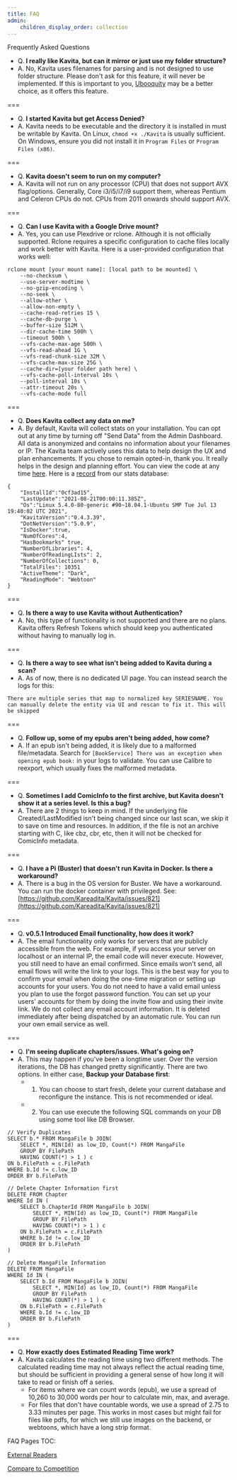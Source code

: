 ```yaml
---
title: FAQ
admin:
    children_display_order: collection
---
```


Frequently Asked Questions

* Q. **I really like Kavita, but can it mirror or just use my folder structure?** 
* A. No, Kavita uses filenames for parsing and is not designed to use folder structure. Please don't ask for this feature, it will never be implemented. If this is important to you, [Ubooquity](https://vaemendis.net/ubooquity/) may be a better choice, as it offers this feature. 

===

* Q. **I started Kavita but get Access Denied?** 
* A. Kavita needs to be executable and the directory it is installed in must be writable by Kavita. On Linux, `chmod +x ./Kavita` is usually sufficient. On Windows, ensure you did not install it in `Program Files` or `Program Files (x86)`.

===

* Q. **Kavita doesn't seem to run on my computer?**
* A. Kavita will not run on any processor (CPU) that does not support AVX flag/options. Generally, Core i3/i5/i7/i9 support them, whereas Pentium and Celeron CPUs do not. CPUs from 2011 onwards should support AVX.

===

* Q. **Can I use Kavita with a Google Drive mount?**
* A. Yes, you can use Plexdrive or rclone. Although it is not officially supported.
Rclone requires a specific configuration to cache files locally and work better with Kavita. Here is a user-provided configuration that works well:
```
rclone mount [your mount name]: [local path to be mounted] \
    --no-checksum \
    --use-server-modtime \
    --no-gzip-encoding \
    --no-seek \
    --allow-other \
    --allow-non-empty \
    --cache-read-retries 15 \
    --cache-db-purge \
    --buffer-size 512M \
    --dir-cache-time 500h \
    --timeout 500h \
    --vfs-cache-max-age 500h \
    --vfs-read-ahead 1G \
    --vfs-read-chunk-size 32M \
    --vfs-cache-max-size 25G \
    --cache-dir=[your folder path here] \
    --vfs-cache-poll-interval 10s \
    --poll-interval 10s \
    --attr-timeout 20s \
    --vfs-cache-mode full
```

===

* Q. **Does Kavita collect any data on me?**
* A. By default, Kavita will collect stats on your installation. You can opt out at any time by turning off "Send Data" from the Admin Dashboard. All data is anonymized and contains no information about your filenames or IP. The Kavita team actively uses this data to help design the UX and plan enhancements. If you chose to remain opted-in, thank you. It really helps in the design and planning effort. You can view the code at any time [here](https://github.com/Kareadita/KavitaStats). Here is a [record](https://github.com/Kareadita/KavitaStats/blob/main/KavitaStats/Entities/StatRecord.cs) from our stats database:
```
{
    "InstallId":"0cf3ad15",
    "LastUpdate":"2021-08-21T00:00:11.385Z",
    "Os":"Linux 5.4.0-80-generic #90~18.04.1-Ubuntu SMP Tue Jul 13 19:40:02 UTC 2021",
    "KavitaVersion":"0.4.3.39",
    "DotNetVersion":"5.0.9",
    "IsDocker":true,
    "NumOfCores":4,
    "HasBookmarks" true,
    "NumberOfLibraries": 4,
    "NumberOfReadingLIsts": 2,
    "NumberOfCollections": 0,
    "TotalFiles": 10351
    "ActiveTheme": "Dark",
    "ReadingMode": "Webtoon"
}
```

===

* Q. **Is there a way to use Kavita without Authentication?**
* A. No, this type of functionality is not supported and there are no plans. Kavita offers Refresh Tokens which should keep you authenticated without having to manually log in. 

===

* Q. **Is there a way to see what isn't being added to Kavita during a scan?**
* A. As of now, there is no dedicated UI page. You can instead search the logs for this:
```
There are multiple series that map to normalized key SERIESNAME. You can manually delete the entity via UI and rescan to fix it. This will be skipped
```

===

* Q. **Follow up, some of my epubs aren't being added, how come?**
* A. If an epub isn't being added, it is likely due to a malformed file/metadata. Search for `[BookService] There was an exception when opening epub book:` in your logs to validate. You can use Calibre to reexport, which usually fixes the malformed metadata.

===

* Q. **Sometimes I add ComicInfo to the first archive, but Kavita doesn't show it at a series level. Is this a bug?**
* A. There are 2 things to keep in mind. If the underlying file Created/LastModified isn't being changed since our last scan, we skip it to save on time and resources. In addition, if the file is not an archive starting with C, like cbz, cbr, etc, then it will not be checked for ComicInfo metadata. 

===

* Q. **I have a Pi (Buster) that doesn't run Kavita in Docker. Is there a workaround?**
* A. There is a bug in the OS version for Buster. We have a workaround. You can run the docker container with privileged. See: [https://github.com/Kareadita/Kavita/issues/821](https://github.com/Kareadita/Kavita/issues/821)

===

* Q. **v0.5.1 Introduced Email functionality, how does it work?**
* A. The email functionality only works for servers that are publicly accessible from the web. For example, if you access your server on localhost or an internal IP, the email code will never execute. However, you still need to have an email confirmed. Since emails won't send, all email flows will write the link to your logs. This is the best way for you to confirm your email when doing the one-time migration or setting up accounts for your users. You do not need to have a valid email unless you plan to use the forgot password function. You can set up your users' accounts for them by doing the invite flow and using their invite link. We do not collect any email account information. It is deleted immediately after being dispatched by an automatic rule. You can run your own email service as well. 

===

- Q. **I'm seeing duplicate chapters/issues. What's going on?**
- A. This may happen if you've been a longtime user. Over the version iterations, the DB has changed pretty significantly. There are two options. In either case, **Backup your Database first**:
    - 1. You can choose to start fresh, delete your current database and reconfigure the instance. This is not recommended or ideal.
    - 2. You can use execute the following SQL commands on your DB using some tool like DB Browser.
```
// Verify Duplicates
SELECT b.* FROM MangaFile b JOIN( 
    SELECT *, MIN(Id) as low_ID, Count(*) FROM MangaFile
    GROUP BY FilePath
    HAVING COUNT(*) > 1 ) c
ON b.FilePath = c.FilePath
WHERE b.Id != c.low_ID
ORDER BY b.FilePath
```
```
// Delete Chapter Information first
DELETE FROM Chapter 
WHERE Id IN (
    SELECT b.ChapterId FROM MangaFile b JOIN( 
        SELECT *, MIN(Id) as low_ID, Count(*) FROM MangaFile
        GROUP BY FilePath
        HAVING COUNT(*) > 1 ) c
    ON b.FilePath = c.FilePath
    WHERE b.Id != c.low_ID
    ORDER BY b.FilePath
)
```
```
// Delete MangaFile Information
DELETE FROM MangaFile
WHERE Id IN (
    SELECT b.Id FROM MangaFile b JOIN( 
        SELECT *, MIN(Id) as low_ID, Count(*) FROM MangaFile
        GROUP BY FilePath
        HAVING COUNT(*) > 1 ) c
    ON b.FilePath = c.FilePath
    WHERE b.Id != c.low_ID
    ORDER BY b.FilePath
)
```

===

- Q. **How exactly does Estimated Reading Time work?**
- A. Kavita calculates the reading time using two different methods. The calculated reading time may not always reflect the actual reading time, but should be sufficient in providing a general sense of how long it will take to read or finish off a series.
  - For items where we can count words (epub), we use a spread of 10,260 to 30,000 words per hour to calculate min, max, and average. 
  - For files that don't have countable words, we use a spread of 2.75 to 3.33 minutes per page. This works in most cases but might fail for files like pdfs, for which we still use images on the backend, or webtoons, which have a long strip format.

FAQ Pages TOC:

[External Readers](https://wiki.kavitareader.com/faq/external-readers)

[Compare to Competition](https://wiki.kavitareader.com/faq/compare-to-competition)